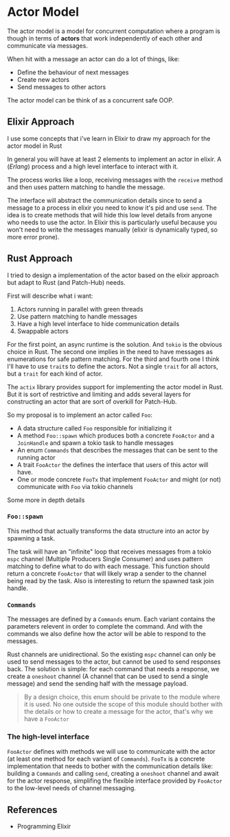 # Actor Model

The actor model is a model for concurrent computation where a program is though
in terms of **actors** that work independently of each other and communicate via
messages.

When hit with a message an actor can do a lot of things, like:

- Define the behaviour of next messages
- Create new actors
- Send messages to other actors

The actor model can be think of as a concurrent safe OOP.

## Elixir Approach

I use some concepts that i've learn in Elixir to draw my approach for the actor model in Rust

In general you will have at least 2 elements to implement an actor in elixir. A (_Erlang_) process and a high level interface to interact with it.

The process works like a loop, receiving messages with the `receive` method and then uses pattern matching to handle the message.

The interface will abstract the communication details since to send a message to a process in elixir you need to know it's pid and use `send`. The idea is to create methods that will hide this low level details from anyone who needs to use the actor. In Elixir this is particularly useful because you won't need to write the messages manually (elixir is dynamically typed, so more error prone).

## Rust Approach

I tried to design a implementation of the actor based on the elixir approach but adapt to Rust (and Patch-Hub) needs.

First will describe what i want:

1. Actors running in parallel with green threads
2. Use pattern matching to handle messages
3. Have a high level interface to hide communication details
4. Swappable actors

For the first point, an async runtime is the solution. And `tokio` is the obvious choice in Rust. The second one implies in the need to have messages as enumerations for safe pattern matching. For the third and fourth one I think I'll have to use `trait`s to define the actors. Not a single `trait` for all actors, but a `trait` for each kind of actor.

The `actix` library provides support for implementing the actor model in Rust. But it is sort of restrictive and limiting and adds several layers for constructing an actor that are sort of overkill for Patch-Hub.

So my proposal is to implement an actor called `Foo`:

- A data structure called `Foo` responsible for initializing it
- A method `Foo::spawn` which produces both a concrete `FooActor` and a `JoinHandle` and spawn a tokio task to handle messages
- An enum `Commands` that describes the messages that can be sent to the running actor
- A trait `FooActor` the defines the interface that users of this actor will have.
- One or mode concrete `FooTx` that implement `FooActor` and might (or not) communicate with `Foo` via tokio channels

Some more in depth details

### `Foo::spawn`

This method that actually transforms the data structure into an actor by spawning a task.

The task will have an "infinite" loop that receives messages from a tokio `mspc` channel (Multiple Producers Single Consumer) and uses pattern matching to define what to do with each message. This function should return a concrete `FooActor` that will likely wrap a sender to the channel being read by the task. Also is interesting to return the spawned task join handle.

### `Commands`

The messages are defined by a `Commands` enum. Each variant contains the parameters relevent in order to complete the command. And with the commands we also define how the actor will be able to respond to the messages.

Rust channels are unidirectional. So the existing `mspc` channel can only be used to send messages to the actor, but cannot be used to send responses back. The solution is simple: for each command that needs a response, we create a `oneshoot` channel (A channel that can be used to send a single message) and send the sending half with the message payload.

> By a design choice, this enum should be private to the module where it is used. No one outside the scope of this module should bother with the details or how to create a message for the actor, that's why we have a `FooActor`

### The high-level interface

`FooActor` defines with methods we will use to communicate with the actor (at least one method for each variant of `Commands`). `FooTx` is a concrete implementation that needs to bother with the communication details like: building a `Commands` and calling `send`, creating a `oneshoot` channel and await for the actor response, simplifing the flexible interface provided by `FooActor` to the low-level needs of channel messaging.

## References

- Programming Elixir
